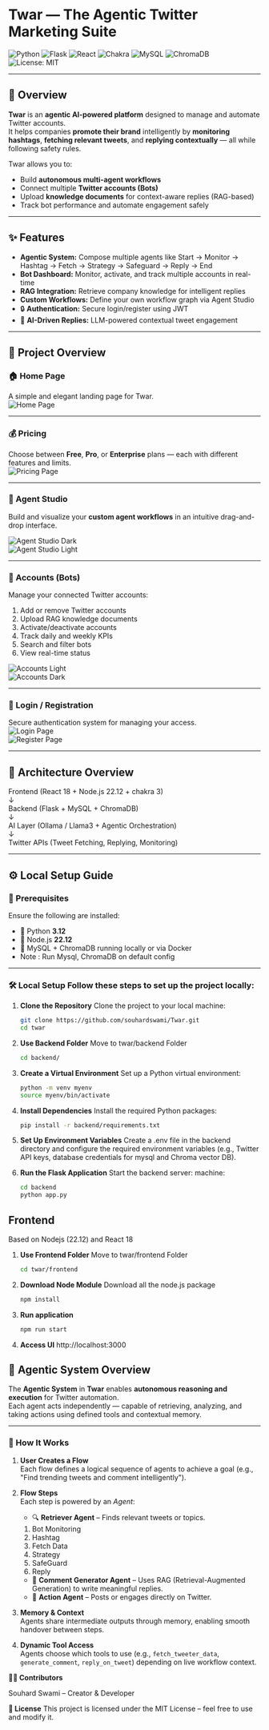# Twar — The Agentic Twitter Marketing Suite

![Python](https://img.shields.io/badge/python-3.12%2B-blue)
![Flask](https://img.shields.io/badge/Backend-Flask-red)
![React](https://img.shields.io/badge/react-18-blue)
![Chakra](https://shields.io/badge/chakra--ui-black?logo=chakraui&style=for-the-badge%22)
![MySQL](https://img.shields.io/badge/Database-MySQL-yellow)
![ChromaDB](https://img.shields.io/badge/VectorDB-ChromaDB-green)
![License: MIT](https://img.shields.io/badge/License-MIT-lightgrey)

---

## 🚀 Overview

**Twar** is an **agentic AI-powered platform** designed to manage and automate Twitter accounts.  
It helps companies **promote their brand** intelligently by **monitoring hashtags**, **fetching relevant tweets**, and **replying contextually** — all while following safety rules.

Twar allows you to:
- Build **autonomous multi-agent workflows**
- Connect multiple **Twitter accounts (Bots)**
- Upload **knowledge documents** for context-aware replies (RAG-based)
- Track bot performance and automate engagement safely

---

## ✨ Features

- **Agentic System:** Compose multiple agents like Start → Monitor → Hashtag → Fetch → Strategy → Safeguard → Reply → End  
- **Bot Dashboard:** Monitor, activate, and track multiple accounts in real-time  
- **RAG Integration:** Retrieve company knowledge for intelligent replies  
-  **Custom Workflows:** Define your own workflow graph via Agent Studio  
- 🔒 **Authentication:** Secure login/register using JWT  
- 💬 **AI-Driven Replies:** LLM-powered contextual tweet engagement  

---

## 📸 Project Overview

### 🏠 Home Page
A simple and elegant landing page for Twar.  
![Home Page](public/Home_Dark.png)

---

### 💰 Pricing
Choose between **Free**, **Pro**, or **Enterprise** plans — each with different features and limits.  
![Pricing Page](public/Pricing_Page_Light.png)

---

### 🧩 Agent Studio
Build and visualize your **custom agent workflows** in an intuitive drag-and-drop interface. 

![Agent Studio Dark](public/Agent_Studio_Dark.png)  
![Agent Studio Light](public/Agent_Studio_Light.png)

---

### 🤖 Accounts (Bots)
Manage your connected Twitter accounts:
1. Add or remove Twitter accounts  
2. Upload RAG knowledge documents  
3. Activate/deactivate accounts  
4. Track daily and weekly KPIs  
5. Search and filter bots  
6. View real-time status  

![Accounts Light](public/Account_Light.png)  
![Accounts Dark](public/Account_Dark.png)

---

### 🔐 Login / Registration
Secure authentication system for managing your access.  
![Login Page](public/Login_page_Light.png)  
![Register Page](public/Register_Page_dark.png)

---

## 🧠 Architecture Overview

Frontend (React 18 + Node.js 22.12 + chakra 3)\
↓\
Backend (Flask + MySQL + ChromaDB)\
↓\
AI Layer (Ollama / Llama3 + Agentic Orchestration)\
↓\
Twitter APIs (Tweet Fetching, Replying, Monitoring)


---

## ⚙️ Local Setup Guide

### 🧩 Prerequisites
Ensure the following are installed:
- 🐍 Python **3.12**
- 🧠 Node.js **22.12**
- 💾 MySQL + ChromaDB running locally or via Docker
- Note : Run Mysql, ChromaDB on default config

---
### 🛠️ Local Setup Follow these steps to set up the project locally: 


1. **Clone the Repository** 
   Clone the project to your local machine:
   ```sh
   git clone https://github.com/souhardswami/Twar.git
   cd twar
2. **Use Backend Folder**
   Move to twar/backend Folder
   ```sh
   cd backend/ 
3. **Create a Virtual Environment** 
   Set up a Python virtual environment: 
   ```sh
   python -m venv myenv
   source myenv/bin/activate
4. **Install Dependencies**
   Install the required Python packages:
   ```sh 
   pip install -r backend/requirements.txt 
5. **Set Up Environment Variables** 
   Create a .env file in the backend directory and configure the required environment variables (e.g., Twitter API keys, database credentials for mysql and Chroma vector DB). 
   
6. **Run the Flask Application** 
   Start the backend server: machine:
   ```sh
   cd backend
   python app.py
## Frontend  
   Based on Nodejs (22.12) and React 18

1. **Use Frontend Folder**
   Move to twar/frontend Folder
   ```sh 
   cd twar/frontend 
2. **Download Node Module** 
   Download all the node.js package
   ```sh 
   npm install 
3. **Run application**
   ```sh 
   npm run start 
4. **Access UI** 
   http://localhost:3000


## 🧠 Agentic System Overview

The **Agentic System** in **Twar** enables **autonomous reasoning and execution** for Twitter automation.  
Each agent acts independently — capable of retrieving, analyzing, and taking actions using defined tools and contextual memory.

---

### 🧩 How It Works

1. **User Creates a Flow**  
   Each flow defines a logical sequence of agents to achieve a goal (e.g., "Find trending tweets and comment intelligently").

2. **Flow Steps**  
   Each step is powered by an *Agent*:
   - 🔍 **Retriever Agent** – Finds relevant tweets or topics.  
   1. Bot Monitoring
   2. Hashtag 
   3. Fetch Data
   4. Strategy 
   5. SafeGuard 
   6. Reply
   - 💬 **Comment Generator Agent** – Uses RAG (Retrieval-Augmented Generation) to write meaningful replies.  
   - 🚀 **Action Agent** – Posts or engages directly on Twitter.

3. **Memory & Context**  
   Agents share intermediate outputs through memory, enabling smooth handover between steps.

4. **Dynamic Tool Access**  
   Agents choose which tools to use (e.g., `fetch_tweeter_data`, `generate_comment`, `reply_on_tweet`) depending on live workflow context.


**🧑‍💻 Contributors**

Souhard Swami – Creator & Developer

**📜 License**
This project is licensed under the MIT License – feel free to use and modify it.
